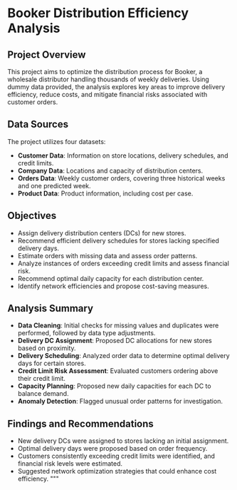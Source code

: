 # Booker Distribution Efficiency Analysis

## Project Overview
This project aims to optimize the distribution process for Booker, a wholesale distributor handling thousands of weekly deliveries. Using dummy data provided, the analysis explores key areas to improve delivery efficiency, reduce costs, and mitigate financial risks associated with customer orders.

## Data Sources
The project utilizes four datasets:

- **Customer Data**: Information on store locations, delivery schedules, and credit limits.
- **Company Data**: Locations and capacity of distribution centers.
- **Orders Data**: Weekly customer orders, covering three historical weeks and one predicted week.
- **Product Data**: Product information, including cost per case.

## Objectives
- Assign delivery distribution centers (DCs) for new stores.
- Recommend efficient delivery schedules for stores lacking specified delivery days.
- Estimate orders with missing data and assess order patterns.
- Analyze instances of orders exceeding credit limits and assess financial risk.
- Recommend optimal daily capacity for each distribution center.
- Identify network efficiencies and propose cost-saving measures.

## Analysis Summary
- **Data Cleaning**: Initial checks for missing values and duplicates were performed, followed by data type adjustments.
- **Delivery DC Assignment**: Proposed DC allocations for new stores based on proximity.
- **Delivery Scheduling**: Analyzed order data to determine optimal delivery days for certain stores.
- **Credit Limit Risk Assessment**: Evaluated customers ordering above their credit limit.
- **Capacity Planning**: Proposed new daily capacities for each DC to balance demand.
- **Anomaly Detection**: Flagged unusual order patterns for investigation.

## Findings and Recommendations
- New delivery DCs were assigned to stores lacking an initial assignment.
- Optimal delivery days were proposed based on order frequency.
- Customers consistently exceeding credit limits were identified, and financial risk levels were estimated.
- Suggested network optimization strategies that could enhance cost efficiency.
"""
